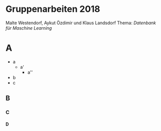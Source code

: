 # Gruppenarbeiten 2018
Malte Westendorf, Aykut Özdimir und Klaus Landsdorf
Thema: *Datenbank für Maschine Learning*

# A

* a
  * a'
    * a''
* b
* c

## B

### C

#### D
